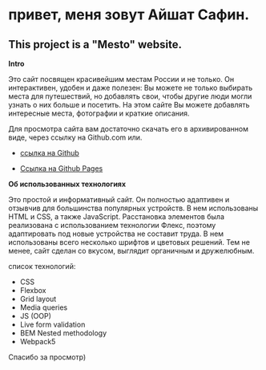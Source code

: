 # привет, меня зовут Айшат Сафин.

## This project is a "Mesto" website.

**Intro**

Это сайт посвящен красивейшим местам России и не только.
Он интерактивен, удобен и даже полезен: Вы можете не только выбирать места для путешествий, но добавлять свои, чтобы другие люди могли узнать о них больше и посетить.
На этом сайте Вы можете добавлять интересные места, фотографии и краткие описания.

Для просмотра сайта вам достаточно скачать его в архивированном виде, через ссылку на Github.com или.

-   [ссылка на Github](https://github.com/homo-errantium/mesto)

-   [Ссылка на Github Pages](https://homo-errantium.github.io/mesto/)

**Об использованных технологиях**

Это простой и информативный сайт. Он полностью адаптивен и отзывчив для большинства популярных устройств. В нем использованы HTML и CSS, а также JavaScript. Расстановка элементов была реализована с использованием технологии Флекс, поэтому адаптировать под новые устройства не составит труда. В нем использованы всего несколько шрифтов и цветовых решений. Тем не менее, сайт сделан со вкусом, выглядит органичным и дружелюбным.

cписок технологий:

-   CSS
-   Flexbox
-   Grid layout
-   Media queries
-   JS (OOP)
-   Live form validation
-   BEM Nested methodology
-   Webpack5

Спасибо за просмотр)
